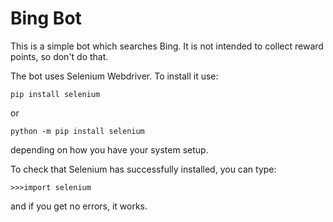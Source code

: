# Bing Bot
This is a simple bot which searches Bing. It is not intended to collect reward points, so don't do that. 

The bot uses Selenium Webdriver. To install it use:

```
pip install selenium
```

or

```
python -m pip install selenium
```

depending on how you have your system setup.

To check that Selenium has successfully installed, you can type:

```
>>>import selenium
```

and if you get no errors, it works. 

